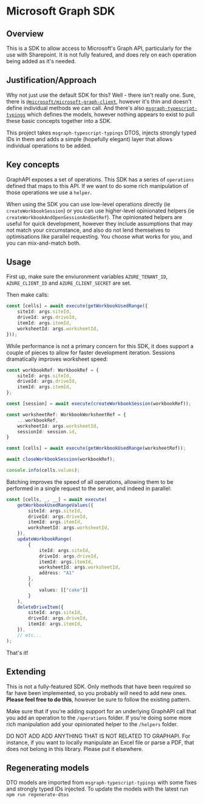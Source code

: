 # Microsoft Graph SDK
## Overview
This is a SDK to allow access to Microsoft's Graph API, particularly for the use with Sharepoint. It is not fully featured, and does rely on each operation being added as it's needed.

## Justification/Approach
Why not just use the default SDK for this? Well - there isn't really one. Sure, there is [`@microsoft/microsoft-graph-client`](https://www.npmjs.com/package/@microsoft/microsoft-graph-client), however it's thin and doesn't define 
individual methods we can call. And there's also [`msgraph-typescript-typings`](https://github.com/microsoftgraph/msgraph-typescript-typings) which defines 
the models, however nothing appears to exist to pull these basic concepts together into a SDK.

This project takes `msgraph-typescript-typings` DTOS, injects strongly typed IDs in them and adds a simple (hopefully elegant) layer that allows individual operations to be added.

## Key concepts
GraphAPI exposes a set of operations. This SDK has a series of `operations` defined that maps to this API. If we want to do some rich manipulation of those operations we use a `helper`.

When using the SDK you can use low-level operations directly (ie `createWorkbookSession`) or you can use higher-level opinionated helpers (ie `createWorkbookAndOpenSessionAndGetRef`). The opinionated helpers are useful for quick development, however they include assumptions that may not match your circumstance, and also do not lend themselves to optimisations like parallel requesting. You choose what works for you, and you can mix-and-match both.

## Usage
First up, make sure the enviuronment variables `AZURE_TENANT_ID`, `AZURE_CLIENT_ID` and `AZURE_CLIENT_SECRET` are set.

Then make calls:

```typescript
const [cells] = await execute(getWorkbookUsedRange({
    siteId: args.siteId,
    driveId: args.driveId,
    itemId: args.itemId,
    worksheetId: args.worksheetId,
}));
```

While performance is not a primary concern for this SDK, it does support a couple of pieces to allow for faster development iteration. Sessions dramatically improves worksheet speed:

```typescript
const workbookRef: WorkbookRef = {
    siteId: args.siteId,
    driveId: args.driveId,
    itemId: args.itemId,
};

const [session] = await execute(createWorkbookSession(workbookRef));

const worksheetRef: WorkbookWorksheetRef = {
    ...workbookRef,
    worksheetId: args.worksheetId,
    sessionId: session.id,
}

const [cells] = await execute(getWorkbookUsedRange(worksheetRef));

await closeWorkbookSession(workbookRef);

console.info(cells.values);
```

Batching improves the speed of all operations, allowing them to be performed in a single request to the server, and indeed in parallel:

```typescript
const [cells, _, __] = await execute(
    getWorkbookUsedRangeValues({
        siteId: args.siteId,
        driveId: args.driveId,
        itemId: args.itemId,
        worksheetId: args.worksheetId,
    }),
    updateWorkbookRange(
        {
            iteId: args.siteId,
            driveId: args.driveId,
            itemId: args.itemId,
            worksheetId: args.worksheetId,
            address: "A1"
        },
        {
            values: [["cake"]]
        }
    ),
    deleteDriveItem({
        siteId: args.siteId,
        driveId: args.driveId,
        itemId: args.itemId,
    }),
    // etc...
);
```

That's it!

## Extending
This is not a fully-featured SDK. Only methods that have been required so far have been implemented, so you probably will need to add new ones. **Please feel free to do this**, however be sure to follow the existing pattern.

Make sure that if you're adding support for an underlying GraphAPI call that you add an operation to the `/operations` folder. If you're doing some more rich manipulation add your opinionated helper to the `/helpers` folder.

DO NOT ADD ADD ANYTHING THAT IS NOT RELATED TO GRAPHAPI. For instance, if you want to locally manipulate an Excel file or parse a PDF, that does not belong in this library. Please put it elsewhere.

## Regenerating models
DTO models are imported from `msgraph-typescript-typings` with some fixes and strongly typed IDs injected. To update the models with the latest run `npm run regenerate-dtos`